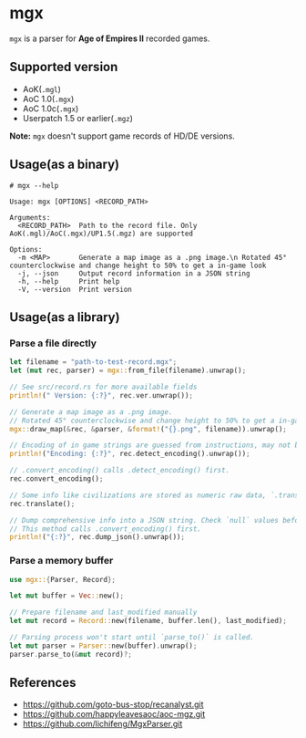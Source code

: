 # mgx
`mgx` is a parser for **Age of Empires II** recorded games.

## Supported version
* AoK(`.mgl`)
* AoC 1.0(`.mgx`)
* AoC 1.0c(`.mgx`)
* Userpatch 1.5 or earlier(`.mgz`)

**Note:** `mgx` doesn't support game records of HD/DE versions.

## Usage(as a binary)
```text
# mgx --help

Usage: mgx [OPTIONS] <RECORD_PATH>

Arguments:
  <RECORD_PATH>  Path to the record file. Only AoK(.mgl)/AoC(.mgx)/UP1.5(.mgz) are supported

Options:
  -m <MAP>       Generate a map image as a .png image.\n Rotated 45° counterclockwise and change height to 50% to get a in-game look
  -j, --json     Output record information in a JSON string
  -h, --help     Print help
  -V, --version  Print version
```

## Usage(as a library)
### Parse a file directly
```rust
let filename = "path-to-test-record.mgx";
let (mut rec, parser) = mgx::from_file(filename).unwrap();

// See src/record.rs for more available fields
println!(" Version: {:?}", rec.ver.unwrap());

// Generate a map image as a .png image.   
// Rotated 45° counterclockwise and change height to 50% to get a in-game look.
mgx::draw_map(&rec, &parser, &format!("{}.png", filename)).unwrap();

// Encoding of in game strings are guessed from instructions, may not be correct. `GBK` is used as a fallback.
println!("Encoding: {:?}", rec.detect_encoding().unwrap());

// .convert_encoding() calls .detect_encoding() first.
rec.convert_encoding();

// Some info like civilizations are stored as numeric raw data, `.translate()` converts these to human-readable strings. Only "zh"/"en" are supported now.
rec.translate();

// Dump comprehensive info into a JSON string. Check `null` values before using them.   
// This method calls .convert_encoding() first.
println!("{:?}", rec.dump_json().unwrap());
```
### Parse a memory buffer
```rust
use mgx::{Parser, Record};

let mut buffer = Vec::new();

// Prepare filename and last_modified manually
let mut record = Record::new(filename, buffer.len(), last_modified);

// Parsing process won't start until `parse_to()` is called.
let mut parser = Parser::new(buffer).unwrap();
parser.parse_to(&mut record)?;
```

## References
* <https://github.com/goto-bus-stop/recanalyst.git>
* <https://github.com/happyleavesaoc/aoc-mgz.git>
* <https://github.com/lichifeng/MgxParser.git>